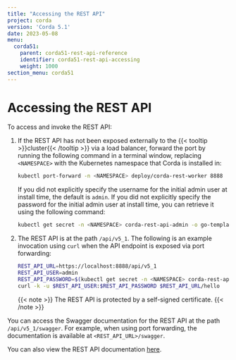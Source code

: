 ```yaml
---
title: "Accessing the REST API"
project: corda
version: 'Corda 5.1'
date: 2023-05-08
menu:
  corda51:
    parent: corda51-rest-api-reference
    identifier: corda51-rest-api-accessing
    weight: 1000
section_menu: corda51
---
```

# Accessing the REST API
To access and invoke the REST API:

1. If the REST API has not been exposed externally to the {{< tooltip >}}cluster{{< /tooltip >}} via a load balancer, forward the port by running the following command in a terminal window, replacing `<NAMESPACE>` with the Kubernetes namespace that Corda is installed in:

   ```sh
   kubectl port-forward -n <NAMESPACE> deploy/corda-rest-worker 8888
   ```

   If you did not explicitly specify the username for the initial admin user at install time, the default is `admin`. If you did not explicitly specify the password for the initial admin user at install time, you can retrieve it using the following command:

   ```sh
   kubectl get secret -n <NAMESPACE> corda-rest-api-admin -o go-template="{{ .data.password | base64decode }}"
   ```

4. The REST API is at the path `/api/v5_1`. The following is an example invocation using `curl` when the API endpoint is exposed via port forwarding:

   ```sh
   REST_API_URL=https://localhost:8888/api/v5_1
   REST_API_USER=admin
   REST_API_PASSWORD=$(kubectl get secret -n <NAMESPACE> corda-rest-api-admin -o go-template="{{ .data.password | base64decode }}")
   curl -k -u $REST_API_USER:$REST_API_PASSWORD $REST_API_URL/hello
   ```

   {{< note >}}
   The REST API is protected by a self-signed certificate.
   {{< /note >}}

You can access the Swagger documentation for the REST API at the path `/api/v5_1/swagger`. For example, when using port forwarding, the documentation is available at `<REST_API_URL>/swagger`.

You can also view the REST API documentation [here](./openapi.html).